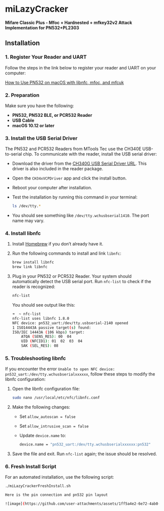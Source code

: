 # miLazyCracker  
**Mifare Classic Plus - Mfoc + Hardnested + mfkey32v2 Attack Implementation for PN532+PL2303**

## Installation

### 1. Register Your Reader and UART
Follow the steps in the link below to register your reader and UART on your computer:

[How to Use PN532 on macOS with libnfc, mfoc, and mfcuk](https://shop.mtoolstec.com/how-to-use-pn532-on-macos-with-libnfc-mfoc-and-mfcuk.html)

### 2. Preparation  
Make sure you have the following:

- **PN532, PN532 BLE, or PCR532 Reader**
- **USB Cable**
- **macOS 10.12 or later**

### 3. Install the USB Serial Driver  

The PN532 and PCR532 Readers from MTools Tec use the CH340E USB-to-serial chip. To communicate with the reader, install the USB serial driver:

- Download the driver from the [CH340G USB Serial Driver URL](https://www.wch.cn/download/CH341SER_MAC_ZIP.html). This driver is also included in the reader package.
- Open the `CH34xVCPDriver` app and click the install button.
- Reboot your computer after installation.
- Test the installation by running this command in your terminal:

    ```bash
    ls /dev/tty.*
    ```

- You should see something like `/dev/tty.wchusbserial1410`. The port name may vary.

### 4. Install libnfc

1. Install [Homebrew](https://brew.sh/) if you don’t already have it.
2. Run the following commands to install and link `libnfc`:

    ```bash
    brew install libnfc
    brew link libnfc
    ```

3. Plug in your PN532 or PCR532 Reader. Your system should automatically detect the USB serial port. Run `nfc-list` to check if the reader is recognized:

    ```bash
    nfc-list
    ```

    You should see output like this:

    ```bash
    ➜  ~ nfc-list
    nfc-list uses libnfc 1.8.0
    NFC device: pn532_uart:/dev/tty.usbserial-2140 opened
    1 ISO14443A passive target(s) found:
    ISO/IEC 14443A (106 kbps) target:
        ATQA (SENS_RES): 00  04
        UID (NFCID1): 01  02  03  04
        SAK (SEL_RES): 08
    ```

### 5. Troubleshooting libnfc

If you encounter the error `Unable to open NFC device: pn532_uart:/dev/tty.wchusbserialxxxxxx`, follow these steps to modify the libnfc configuration:

1. Open the libnfc configuration file:

    ```bash
    sudo nano /usr/local/etc/nfc/libnfc.conf
    ```

2. Make the following changes:

    - Set `allow_autoscan = false`
    - Set `allow_intrusive_scan = false`
    - Update `device.name` to:

      ```bash
      device.name = "pn532_uart:/dev/tty.wchusbserialxxxxxx:pn532"
      ```

3. Save the file and exit. Run `nfc-list` again; the issue should be resolved.

### 6. Fresh Install Script

For an automated installation, use the following script:

```bash
./miLazyCrackerFreshInstall.sh

Here is the pin connection and pn532 pin layout

![image](https://github.com/user-attachments/assets/1ff5a4e2-6e72-4ab0-9ec0-3c2300ed9ed5)


